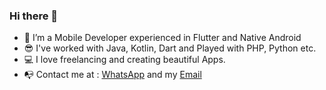 ### Hi there 👋

<!-- -  <img src="https://github.com/easazade/easazade/blob/master/vault-boy.png" width="200" > -->

- 📱 I’m a Mobile Developer experienced in Flutter and Native Android
- 😎 I've worked with Java, Kotlin, Dart and Played with PHP, Python etc.
- 💻 I love freelancing and creating beautiful Apps.
- 📭 Contact me at : 
      [WhatsApp](https://wa.me/989117158746) and my [Email](easazade@gmail.com)
      

